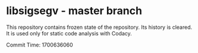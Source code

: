 # libsigsegv - master branch

This repository contains frozen state of the repository.
Its history is cleared. It is used only for static code
analysis with Codacy.

Commit Time: 1700636060